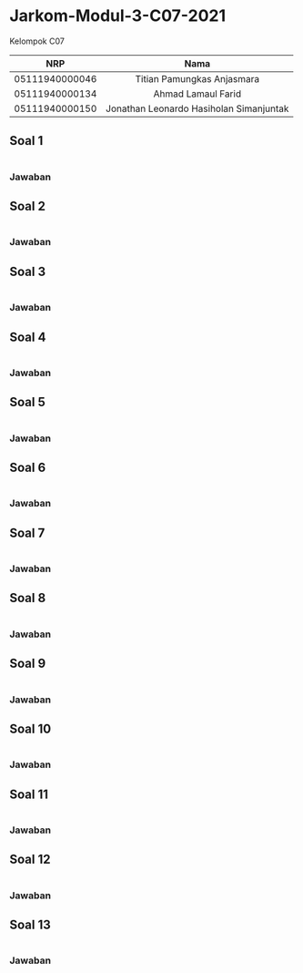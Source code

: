 # Jarkom-Modul-3-C07-2021

Kelompok C07

|      NRP       |                  Nama                   |
| :------------: | :-------------------------------------: |
| 05111940000046 |       Titian Pamungkas Anjasmara        |
| 05111940000134 |           Ahmad Lamaul Farid            |
| 05111940000150 | Jonathan Leonardo Hasiholan Simanjuntak |

## Soal 1

```

```

### Jawaban

## Soal 2

```

```

### Jawaban

## Soal 3

```

```

### Jawaban

## Soal 4

```

```

### Jawaban

## Soal 5

```

```

### Jawaban

## Soal 6

```

```

### Jawaban

## Soal 7

```

```

### Jawaban

## Soal 8

```

```

### Jawaban

## Soal 9

```

```

### Jawaban

## Soal 10

```

```

### Jawaban

## Soal 11

```

```

### Jawaban

## Soal 12

```

```

### Jawaban

## Soal 13

```

```

### Jawaban

